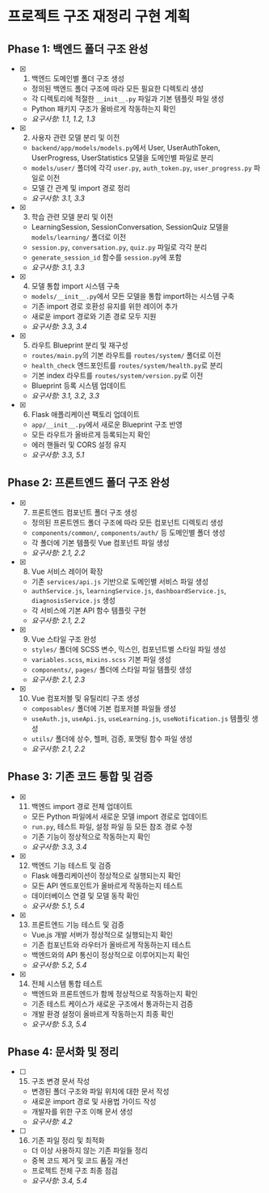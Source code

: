 # 프로젝트 구조 재정리 구현 계획

## Phase 1: 백엔드 폴더 구조 완성

- [x] 1. 백엔드 도메인별 폴더 구조 생성









  - 정의된 백엔드 폴더 구조에 따라 모든 필요한 디렉토리 생성
  - 각 디렉토리에 적절한 `__init__.py` 파일과 기본 템플릿 파일 생성
  - Python 패키지 구조가 올바르게 작동하는지 확인
  - _요구사항: 1.1, 1.2, 1.3_

- [x] 2. 사용자 관련 모델 분리 및 이전





  - `backend/app/models/models.py`에서 User, UserAuthToken, UserProgress, UserStatistics 모델을 도메인별 파일로 분리
  - `models/user/` 폴더에 각각 `user.py`, `auth_token.py`, `user_progress.py` 파일로 이전
  - 모델 간 관계 및 import 경로 정리
  - _요구사항: 3.1, 3.3_

- [x] 3. 학습 관련 모델 분리 및 이전





  - LearningSession, SessionConversation, SessionQuiz 모델을 `models/learning/` 폴더로 이전
  - `session.py`, `conversation.py`, `quiz.py` 파일로 각각 분리
  - `generate_session_id` 함수를 `session.py`에 포함
  - _요구사항: 3.1, 3.3_

- [x] 4. 모델 통합 import 시스템 구축




  - `models/__init__.py`에서 모든 모델을 통합 import하는 시스템 구축
  - 기존 import 경로 호환성 유지를 위한 레이어 추가
  - 새로운 import 경로와 기존 경로 모두 지원
  - _요구사항: 3.3, 3.4_

- [x] 5. 라우트 Blueprint 분리 및 재구성





  - `routes/main.py`의 기본 라우트를 `routes/system/` 폴더로 이전
  - `health_check` 엔드포인트를 `routes/system/health.py`로 분리
  - 기본 index 라우트를 `routes/system/version.py`로 이전
  - Blueprint 등록 시스템 업데이트
  - _요구사항: 3.1, 3.2, 3.3_

- [x] 6. Flask 애플리케이션 팩토리 업데이트






  - `app/__init__.py`에서 새로운 Blueprint 구조 반영
  - 모든 라우트가 올바르게 등록되는지 확인
  - 에러 핸들러 및 CORS 설정 유지
  - _요구사항: 3.3, 5.1_

## Phase 2: 프론트엔드 폴더 구조 완성

- [x] 7. 프론트엔드 컴포넌트 폴더 구조 생성





  - 정의된 프론트엔드 폴더 구조에 따라 모든 컴포넌트 디렉토리 생성
  - `components/common/`, `components/auth/` 등 도메인별 폴더 생성
  - 각 폴더에 기본 템플릿 Vue 컴포넌트 파일 생성
  - _요구사항: 2.1, 2.2_

- [x] 8. Vue 서비스 레이어 확장






  - 기존 `services/api.js` 기반으로 도메인별 서비스 파일 생성
  - `authService.js`, `learningService.js`, `dashboardService.js`, `diagnosisService.js` 생성
  - 각 서비스에 기본 API 함수 템플릿 구현
  - _요구사항: 2.1, 2.2_

- [x] 9. Vue 스타일 구조 완성






  - `styles/` 폴더에 SCSS 변수, 믹스인, 컴포넌트별 스타일 파일 생성
  - `variables.scss`, `mixins.scss` 기본 파일 생성
  - `components/`, `pages/` 폴더에 스타일 파일 템플릿 생성
  - _요구사항: 2.1, 2.3_

- [x] 10. Vue 컴포저블 및 유틸리티 구조 생성






  - `composables/` 폴더에 기본 컴포저블 파일들 생성
  - `useAuth.js`, `useApi.js`, `useLearning.js`, `useNotification.js` 템플릿 생성
  - `utils/` 폴더에 상수, 헬퍼, 검증, 포맷팅 함수 파일 생성
  - _요구사항: 2.1, 2.2_

## Phase 3: 기존 코드 통합 및 검증

- [x] 11. 백엔드 import 경로 전체 업데이트





  - 모든 Python 파일에서 새로운 모델 import 경로로 업데이트
  - `run.py`, 테스트 파일, 설정 파일 등 모든 참조 경로 수정
  - 기존 기능이 정상적으로 작동하는지 확인
  - _요구사항: 3.3, 3.4_

- [x] 12. 백엔드 기능 테스트 및 검증





  - Flask 애플리케이션이 정상적으로 실행되는지 확인
  - 모든 API 엔드포인트가 올바르게 작동하는지 테스트
  - 데이터베이스 연결 및 모델 동작 확인
  - _요구사항: 5.1, 5.4_

- [x] 13. 프론트엔드 기능 테스트 및 검증






  - Vue.js 개발 서버가 정상적으로 실행되는지 확인
  - 기존 컴포넌트와 라우터가 올바르게 작동하는지 테스트
  - 백엔드와의 API 통신이 정상적으로 이루어지는지 확인
  - _요구사항: 5.2, 5.4_

- [x] 14. 전체 시스템 통합 테스트





  - 백엔드와 프론트엔드가 함께 정상적으로 작동하는지 확인
  - 기존 테스트 케이스가 새로운 구조에서 통과하는지 검증
  - 개발 환경 설정이 올바르게 작동하는지 최종 확인
  - _요구사항: 5.3, 5.4_

## Phase 4: 문서화 및 정리

- [ ] 15. 구조 변경 문서 작성




  - 변경된 폴더 구조와 파일 위치에 대한 문서 작성
  - 새로운 import 경로 및 사용법 가이드 작성
  - 개발자를 위한 구조 이해 문서 생성
  - _요구사항: 4.2_

- [ ] 16. 기존 파일 정리 및 최적화




  - 더 이상 사용하지 않는 기존 파일들 정리
  - 중복 코드 제거 및 코드 품질 개선
  - 프로젝트 전체 구조 최종 점검
  - _요구사항: 3.4, 5.4_